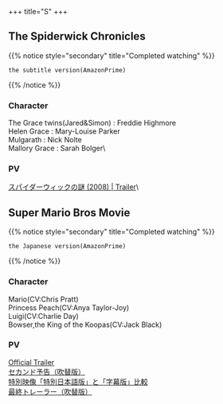 +++
title="S"
+++



## The Spiderwick Chronicles
{{% notice style="secondary" title="Completed watching" %}}
```
the subtitle version(AmazonPrime)
```
{{% /notice %}}
### Character
The Grace twins(Jared&Simon) : Freddie Highmore\
Helen Grace : Mary-Louise Parker\
Mulgarath : Nick Nolte\
Mallory Grace : Sarah Bolger\

### PV
[スパイダーウィックの謎 (2008) | Trailer](https://youtu.be/yK34vEQS6sU)\


  
  
  

## Super Mario Bros Movie
{{% notice style="secondary" title="Completed watching" %}}
```
the Japanese version(AmazonPrime)
```
{{% /notice %}}
### Character
Mario(CV:Chris Pratt)\
Princess Peach(CV:Anya Taylor-Joy)\
Luigi(CV:Charlie Day)\
Bowser,the King of the Koopas(CV:Jack Black)

### PV
[Official Trailer](https://youtu.be/TnGl01FkMMo)\
[セカンド予告（吹替版）](https://youtu.be/NSFep5yAvjk)\
[特別映像「特別日本語版」と「字幕版」比較](https://youtu.be/PQERwvVKEY0)\
[最終トレーラー（吹替版）](https://youtu.be/46odtzf2RjA)

